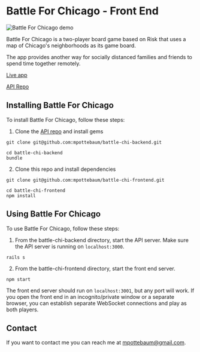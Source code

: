# Battle For Chicago - Front End

![Battle For Chicago demo](https://j.gifs.com/oVBZXz.gif)

Battle For Chicago is a two-player board game based on Risk that uses a map of Chicago's neighborhoods as its game board.

The app provides another way for socially distanced families and friends to spend time together remotely.

[Live app](https://fathomless-cove-56346.herokuapp.com/)

[API Repo](https://github.com/mpottebaum/battle-chi-backend)

## Installing Battle For Chicago

To install Battle For Chicago, follow these steps:

1. Clone the [API repo](https://github.com/mpottebaum/battle-chi-backend) and install gems

```
git clone git@github.com:mpottebaum/battle-chi-backend.git

cd battle-chi-backend
bundle
```

2. Clone this repo and install dependencies

```
git clone git@github.com:mpottebaum/battle-chi-frontend.git

cd battle-chi-frontend
npm install
```

## Using Battle For Chicago

To use Battle For Chicago, follow these steps:

1. From the battle-chi-backend directory, start the API server. Make sure the API server is running on `localhost:3000`.

```
rails s
```

2. From the battle-chi-frontend directory, start the front end server.

```
npm start
```

The front end server should run on `localhost:3001`, but any port will work. If you open the front end in an incognito/private window or a separate browser, you can establish separate WebSocket connections and play as both players.

## Contact

If you want to contact me you can reach me at mpottebaum@gmail.com.